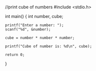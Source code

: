 //print cube of numbers
#include <stdio.h>

int main() {
    int number, cube;

    printf("Enter a number: ");
    scanf("%d", &number);

    cube = number * number * number;

    printf("Cube of number is: %d\n", cube);

    return 0;
}
